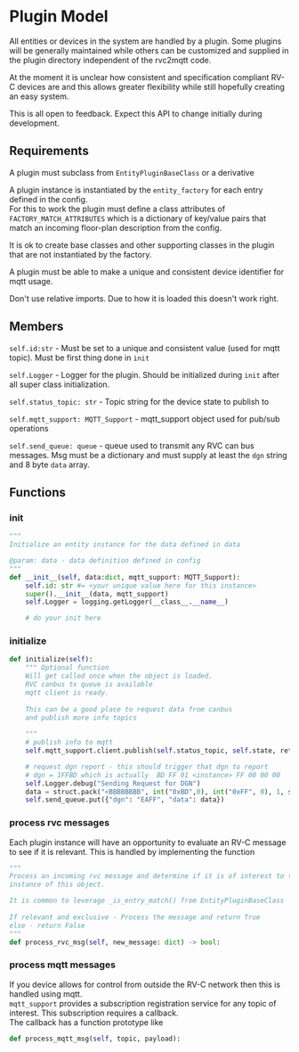 # Plugin Model

All entities or devices in the system are handled by a plugin. 
Some plugins will be generally maintained while others can be customized and supplied
in the plugin directory independent of the rvc2mqtt code.  

At the moment it is unclear how consistent and specification compliant RV-C devices are
and this allows greater flexibility while still hopefully creating an easy system. 

This is all open to feedback.  Expect this API to change initially during development.

## Requirements

A plugin must subclass from `EntityPluginBaseClass` or a derivative

A plugin instance is instantiated by the `entity_factory` for each entry defined in the config.  
For this to work the plugin must define a class attributes of `FACTORY_MATCH_ATTRIBUTES` which
is a dictionary of key/value pairs that match an incoming floor-plan description from the config.

It is ok to create base classes and other supporting classes in the plugin that are not instantiated
by the factory.  

A plugin must be able to make a unique and consistent device identifier for mqtt usage.

Don't use relative imports.  Due to how it is loaded this doesn't work right.

## Members

`self.id:str` - Must be set to a unique and consistent value (used for mqtt topic).  Must be first thing done in `init`

`self.Logger` - Logger for the plugin.  Should be initialized during `init` after all super class initialization.

`self.status_topic: str` - Topic string for the device state to publish to

`self.mqtt_support: MQTT_Support` - mqtt_support object used for pub/sub operations

`self.send_queue: queue` - queue used to transmit any RVC can bus messages.  Msg must be a dictionary and must supply at least the `dgn` string and 8 byte `data` array.   

## Functions

### init

```python
"""
Initialize an entity instance for the data defined in data

@param: data - data definition defined in config
"""
def __init__(self, data:dict, mqtt_support: MQTT_Support):
    self.id: str #= <your unique value here for this instance>
    super().__init__(data, mqtt_support)
    self.Logger = logging.getLogger(__class__.__name__)

    # do your init here
```

### initialize

```python
def initialize(self):
    """ Optional function 
    Will get called once when the object is loaded.  
    RVC canbus tx queue is available
    mqtt client is ready.  
    
    This can be a good place to request data from canbus
    and publish more info topics
    
    """
    # publish info to mqtt
    self.mqtt_support.client.publish(self.status_topic, self.state, retain=True)

    # request dgn report - this should trigger that dgn to report
    # dgn = 1FFBD which is actually  BD FF 01 <instance> FF 00 00 00
    self.Logger.debug("Sending Request for DGN")
    data = struct.pack("<BBBBBBBB", int("0xBD",0), int("0xFF", 0), 1, self.rvc_instance, 0, 0, 0, 0)
    self.send_queue.put({"dgn": "EAFF", "data": data})
```

### process rvc messages

Each plugin instance will have an opportunity to evaluate an RV-C message
to see if it is relevant.  This is handled by implementing the function

``` python
""" 
Process an incoming rvc message and determine if it is of interest to this
instance of this object.

It is common to leverage _is_entry_match() from EntityPluginBaseClass
        
If relevant and exclusive - Process the message and return True
else - return False
"""
def process_rvc_msg(self, new_message: dict) -> bool:
```

### process mqtt messages

If you device allows for control from outside the RV-C network
then this is handled using mqtt.  
`mqtt_support` provides a subscription registration service for 
any topic of interest.  This subscription requires a callback.  
The callback has a function prototype like

```python
def process_mqtt_msg(self, topic, payload):
```
